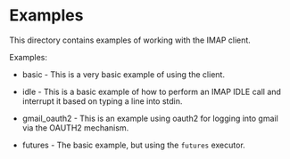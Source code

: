 # Examples

This directory contains examples of working with the IMAP client.

Examples:

* basic - This is a very basic example of using the client.

* idle - This is a basic example of how to perform an IMAP IDLE call
  and interrupt it based on typing a line into stdin.

* gmail_oauth2 - This is an example using oauth2 for logging into
  gmail via the OAUTH2 mechanism.

* futures - The basic example, but using the `futures` executor.
